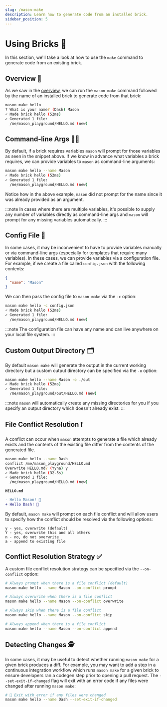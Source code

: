 ```yaml
---
slug: /mason-make
description: Learn how to generate code from an installed brick.
sidebar_position: 5
---
```


# Using Bricks 👷

In this section, we'll take a look at how to use the `make` command to generate code from an existing brick.

## Overview 🚀

As we saw in the [overview](/), we can run the `mason make` command followed by the name of an installed brick to generate code from that brick:

```bash
mason make hello
? What is your name? (Dash) Mason
✓ Made brick hello (52ms)
✓ Generated 1 file:
  /me/mason_playground/HELLO.md (new)
```

## Command-line Args 🧑‍💻

By default, if a brick requires variables `mason` will prompt for those variables as seen in the snippet above. If we know in advance what variables a brick requires, we can provide variables to `mason` as command-line arguments:

```bash
mason make hello --name Mason
✓ Made brick hello (52ms)
✓ Generated 1 file:
  /me/mason_playground/HELLO.md (new)
```

Notice how in the above example, `mason` did not prompt for the name since it was already provided as an argument.

:::note
In cases where there are multiple variables, it's possible to supply any number of variables directly as command-line args and `mason` will prompt for any missing variables automatically.
:::

## Config File 📝

In some cases, it may be inconvenient to have to provide variables manually or via command-line args (especially for templates that require many variables). In these cases, we can provide variables via a configuration file. For example, if we create a file called `config.json` with the following contents:

```json
{
  "name": "Mason"
}
```

We can then pass the config file to `mason make` via the `-c` option:

```bash
mason make hello -c config.json
✓ Made brick hello (52ms)
✓ Generated 1 file:
  /me/mason_playground/HELLO.md (new)
```

:::note
The configuration file can have any name and can live anywhere on your local file system.
:::

## Custom Output Directory 🗂

By default `mason make` will generate the output in the current working directory but a custom output directory can be specified via the `-o` option:

```bash
mason make hello --name Mason -o ./out
✓ Made brick hello (52ms)
✓ Generated 1 file:
  /me/mason_playground/out/HELLO.md (new)
```

:::note
`mason` will automatically create any missing directories for you if you specify an output directory which doesn't already exist.
:::

## File Conflict Resolution ❗️

A conflict can occur when `mason` attempts to generate a file which already exists and the contents of the existing file differ from the contents of the generated file.

```bash
mason make hello --name Dash
conflict /me/mason_playground/HELLO.md
Overwrite HELLO.md? (Yyna) y
✓ Made brick hello (32.5s)
✓ Generated 1 file:
  /me/mason_playground/HELLO.md (new)
```

**`HELLO.md`**

```diff
- Hello Mason! 👋
+ Hello Dash! 👋
```

By default, `mason make` will prompt on each file conflict and will allow users to specify how the conflict should be resolved via the following options:

```
y - yes, overwrite (default)
Y - yes, overwrite this and all others
n - no, do not overwrite
a - append to existing file
```

## Conflict Resolution Strategy ✅

A custom file conflict resolution strategy can be specified via the `--on-conflict` option:

```bash
# Always prompt when there is a file conflict (default)
mason make hello --name Mason --on-conflict prompt

# Always overwrite when there is a file conflict
mason make hello --name Mason --on-conflict overwrite

# Always skip when there is a file conflict
mason make hello --name Mason --on-conflict skip

# Always append when there is a file conflict
mason make hello --name Mason --on-conflict append
```

## Detecting Changes 🕵️

In some cases, it may be useful to detect whether running `mason make` for a given brick produces a diff. For example, you may want to add a step in a continuous integration workflow which runs `mason make` for a given brick to ensure developers ran a codegen step prior to opening a pull request. The `--set-exit-if-changed` flag will exit with an error code if any files were changed after running `mason make`:

```bash
# 🚨 Exit with error if any files were changed
mason make hello --name Dash --set-exit-if-changed
```
